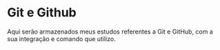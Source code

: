 # Git e Github
Aqui serão armazenados meus estudos referentes a Git e GitHub, com a sua integração e comando 
que utilizo. 
